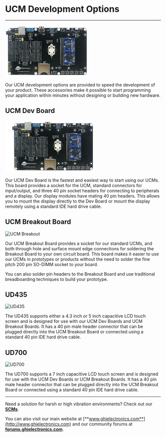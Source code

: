 # UCM Development Options
---
![G400 Dev Board](../ucm/images/ucm_dev_board_noborder.jpg)

Our UCM development options are provided to speed the development of your product.  These accessories make it possible to start programming your application within minutes without designing or building new hardware.

## UCM Dev Board
![UCM Dev board](images/ucm_dev_board.jpg)

Our UCM Dev Board is the fastest and easiest way to start using our UCMs.  This board provides a socket for the UCM, standard connectors for input/output, and three 40 pin socket headers for connecting to peripherals and a display.  Our display modules have mating 40 pin headers.  This allows you to mount the display directly to the Dev Board or mount the display remotely using a standard IDE hard drive cable.
  
## UCM Breakout Board
![UCM Breakout](images/ucm_breakout.jpg)

Our UCM Breakout Board provides a socket for our standard UCMs, and both through hole and surface mount edge connections for soldering the Breakout Board to your own circuit board.  This board makes it easier to use our UCMs in prototypes or products without the need to solder the fine pitch 200 pin SO-DIMM socket to your board.

You can also solder pin headers to the Breakout Board and use traditional breadboarding techniques to build your prototype.

## UD435
![UD435](images/ud435.jpg)

The UD435 supports either a 4.3 inch or 5 inch capacitive LCD touch screen and is designed for use with our UCM Dev Boards and UCM Breakout Boards.  It has a 40 pin male header connector that can be plugged directly into the UCM Breakout Board or connected using a standard 40 pin IDE hard drive cable.

## UD700
![UD700](images/ud700.jpg)

The UD700 supports a 7 inch capacitive LCD touch screen and is designed for use with the UCM Dev Boards or UCM Breakout Boards.  It has a 40 pin male header connector that can be plugged directly into the UCM Breakout Board or connected using a standard 40 pin IDE hard drive cable.

***

Need a solution for harsh or high vibration environments?  Check out our [**SCMs**](../scm/intro.md).

You can also visit our main website at [**www.ghielectronics.com**](http://www.ghielectronics.com) and our community forums at [**forums.ghielectronics.com**](https://forums.ghielectronics.com/).